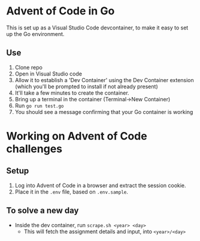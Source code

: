 # Advent of Code in Go

This is set up as a Visual Studio Code devcontainer, to make it easy to set up the
Go environment.

## Use

1. Clone repo
1. Open in Visual Studio code
1. Allow it to establish a 'Dev Container' using the Dev Container extension (which you'll be prompted to install if not already present)
1. It'll take a few minutes to create the container.
1. Bring up a terminal in the container (Terminal->New Container)
1. Run `go run test.go`
1. You should see a message confirming that your Go container is working

# Working on Advent of Code challenges

## Setup

1. Log into Advent of Code in a browser and extract the session cookie.
1. Place it in the `.env` file, based on `.env.sample`.

## To solve a new day

* Inside the dev container, run `scrape.sh <year> <day>`
  * This will fetch the assignment details and input, into `<year>/<day>`
